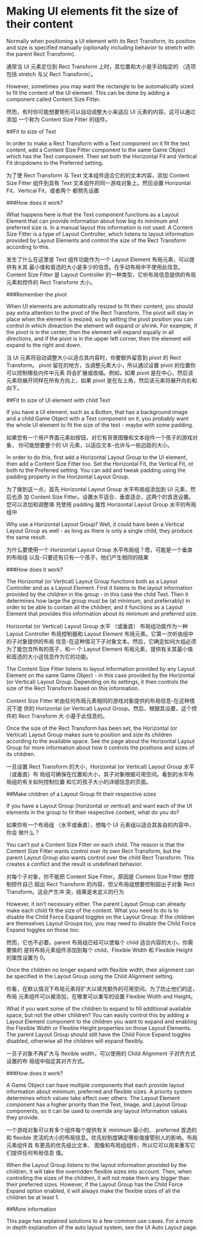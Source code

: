 # Making UI elements fit the size of their content

Normally when positioning a UI element with its Rect Transform, its position and size is specified manually (optionally including behavior to stretch with the parent Rect Transform).

通常当 UI 元素定位到 Rect Transform 上时，其位置和大小是手动指定的 （选项包括 stretch 与父 Rect Transform）。

However, sometimes you may want the rectangle to be automatically sized to fit the content of the UI element. This can be done by adding a component called Content Size Fitter.

然而，有时你可能想要矩形可以自动调整大小来适应 UI 元素的内容。这可以通过添加 一个称为 Content Size Fitter 的组件。

##Fit to size of Text

In order to make a Rect Transform with a Text component on it fit the text content, add a Content Size Fitter component to the same Game Object which has the Text component. Then set both the Horizontal Fit and Vertical Fit dropdowns to the Preferred setting.

为了使 Rect Transform 与 Text 文本组件适合它的的文本内容，添加 Content Size Fitter 组件到具有 Text 文本组件的同一游戏对象上。然后设置 Horizontal Fit、Vertical Fit，或者两个 都预先设置

###How does it work?

What happens here is that the Text component functions as a Layout Element that can provide information about how big its minimum and preferred size is. In a manual layout this information is not used. A Content Size Fitter is a type of Layout Controller, which listens to layout information provided by Layout Elements and control the size of the Rect Transform according to this.

发生了什么在这里是 Text 组件功能作为一个 Layout Element 布局元素，可以提供有关其 最小值和首选的大小是多少的信息。在手动布局中不使用此信息。Content Size Fitter 是 Layout Controller 的一种类型，它听布局信息提供的布局元素和控件的 Rect Transform 大小。 

###Remember the pivot

When UI elements are automatically resized to fit their content, you should pay extra attention to the pivot of the Rect Transform. The pivot will stay in place when the element is resized, so by setting the pivot position you can control in which direaction the element will expand or shrink. For example, if the pivot is in the center, then the element will expand equally in all directions, and if the pivot is in the upper left corner, then the element will expand to the right and down.

当 UI 元素将自动调整大小以适合其内容时，你要额外留意到 pivot 的 Rect Transform。 pivot 留在的地方，当调整元素大小，所以通过设置 pivot 的位置你可以控制哪些内件中元素 将会扩展或收缩。例如，如果 pivot 是在中心，然后该元素将展开同样在所有方向上，如果 pivot 是在左上角，然后该元素将展开向右和向下。

##Fit to size of UI element with child Text

If you have a UI element, such as a Button, that has a background image and a child Game Object with a Text component on it, you probably want the whole UI element to fit the size of the text - maybe with some padding.

如果您有一个用户界面元素如按钮，对它有背景图像和文本组件一个孩子的游戏对象， 你可能想要整个的 UI 元素，以适应文本-也许与一些边距的大小。 

In order to do this, first add a Horizontal Layout Group to the UI element, then add a Content Size Fitter too. Set the Horizontal Fit, the Vertical Fit, ot both to the Preferred setting. You can add and tweak padding using the padding property in the Horizontal Layout Group.

为了做到这一点，首先 Horizontal Layout Group 水平布局组添加到 UI 元素，然后也添 加 Content Size Fitter。设置水平适合、垂直适合，这两个的首选设置。您可以添加和调整填 充使用 padding 属性 Horizontal Layout Group 水平的布局组中

Why use a Horizontal Layout Group? Well, it could have been a Vertical Layout Group as well - as long as there is only a single child, they produce the same result.

为什么要使用一个 Horizontal Layout Group 水平布局组？嗯，可能是一个垂直的布局组 以及-只要还有只有一个孩子，他们产生相同的结果

###How does it work?

The Horizontal (or Vertical) Layout Group functions both as a Layout Controller and as a Layout Element. First it listens to the layout information provided by the children in the group - in this case the child Text. Then it determines how large the group must be (at minimum, and preferrably) in order to be able to contain all the children, and it functions as a Layout Element that provides this information about its minimum and preferred size.

Horizontal (or Vertical) Layout Group 水平 （或垂直） 布局组功能作为一种 Layout Controller 布局控制器和 Layout Element 布局元素。它第一次听由组中的子对象提供的布局 信息-在这种情况下子对象文本。然后，它确定如何大组必须为了能包含所有的孩子，和一 个 Layout Element 布局元素，提供有关其最小值和首选的大小这信息作为它的功能。

The Content Size Fitter listens to layout information provided by any Layout Element on the same Game Object - in this case provided by the Horizontal (or Vertical) Layout Group. Depending on its settings, it then controls the size of the Rect Transform based on this information.

Content Size Fitter 听由任何布局元素相同的游戏对象提供的布局信息-在这种情况下提 供的 Horizontal (or Vertical) Layout Group。然后，根据其设置，这个控件的 Rect Transform 大 小基于此信息的。

Once the size of the Rect Transform has been set, the Horizontal (or Vertical) Layout Group makes sure to position and size its children according to the available space. See the page about the Horizontal Layout Group for more information about how it controls the positions and sizes of its children.

一旦设置 Rect Transform 的大小，Horizontal (or Vertical) Layout Group 水平（或垂直）布
局组可确保在位置和大小，其子对象根据可用空间。看到的水平布局组的有关如何控制位置 和它的孩子大小的详细信息的页面。 

##Make children of a Layout Group fit their respective sizes

If you have a Layout Group (horizontal or vertical) and want each of the UI elements in the group to fit their respective content, what do you do?

如果你有一个布局组 （水平或垂直），想每个 UI 元素组以适合其各自的内容中，你会 做什么？

You can’t put a Content Size Fitter on each child. The reason is that the Content Size Fitter wants control over its own Rect Transform, but the parent Layout Group also wants control over the child Rect Transform. This creates a conflict and the result is undefined behavior.

对每个子对象，你不能把 Content Size Fitter。原因是 Content Size Fitter 想控制控件自己 超出 Rect Transform 的内容，但父布局组想要控制超出子对象 Rect Transform。这会产生冲 突，结果是未定义的行为

However, it isn’t necessary either. The parent Layout Group can already make each child fit the size of the content. What you need to do is to disable the Child Force Expand toggles on the Layout Group. If the children are themselves Layout Groups too, you may need to disable the Child Force Expand toggles on those too.

然而，它也不必要。parent 布局组已经可以使每个 child 适合内容的大小。你需要做的 是将布局元素组件添加到每个 child，Flexible Width 和 Flexible Height 的属性设置为 0。 

Once the children no longer expand with flexible width, their alignment can be specified in the Layout Group using the Child Alignment setting.

你看，在默认情况下布局元素将扩大以填充额外的可用空间。为了防止他们的这，布局 元素组件可以被添加，在哪里可以重写的设置 Flexible Width and Height。 

What if you want some of the children to expand to fill additional available space, but not the other children? You can easily control this by adding a Layout Element component to the children you want to expand and enabling the Flexible Width or Flexible Height properties on those Layout Elements. The parent Layout Group should still have the Child Force Expand toggles disabled, otherwise all the children will expand flexibly.

一旦子对象不再扩大与 flexible width，可以使用的 Child Alignment 子对齐方式设置的布 局组中指定其对齐方式。

###How does it work?

A Game Object can have multiple components that each provide layout information about minimum, preferred and flexible sizes. A priority system determines which values take effect over others. The Layout Element component has a higher priority than the Text, Image, and Layout Group components, so it can be used to override any layout information values they provide.

一个游戏对象可以有多个组件每个提供有关 minimum 最小的、 preferred 首选的和 flexible 灵活的大小的布局信息。优先权制度确定哪些值接管别人的影响。布局元素组件具 有更高的优先级比文本、 图像和布局组组件，所以它可以用来重写它们提供任何布局信息 值。 

When the Layout Group listens to the layout information provided by the children, it will take the overridden flexible sizes into account. Then, when controlling the sizes of the children, it will not make them any bigger than their preferred sizes. However, if the Layout Group has the Child Force Expand option enabled, it will always make the flexible sizes of all the children be at least 1.

##More information

This page has explained solutions to a few common use cases. For a more in depth explanation of the auto layout system, see the UI Auto Layout page.